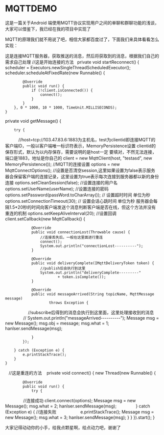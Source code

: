 # MQTTDEMO
这是一篇关于Android 端使用MQTT协议实现用户之间的单聊和群聊功能的浅谈，大家可以借鉴下，我已经在我的项目中实现了

MQTT的原理我们就不用说了吧，相信大家都百度过了，下面我们来具体看看怎么实现：<br>

这是连接MQTT服务器，获取推送的消息，然后将获取到的消息，根据我们自己的需求自己处理
//这是开始连接的方法
   private void startReconnect() {
        scheduler = Executors.newSingleThreadScheduledExecutor();
        scheduler.scheduleAtFixedRate(new Runnable() {

            @Override
            public void run() {
                if (!client.isConnected()) {
                    connect();
                }
            }
        }, 0 * 1000, 10 * 1000, TimeUnit.MILLISECONDS);
    }
 private void getMessage() {

        try {
            //host=tcp://103.47.83.6:1883为主机名，test为clientid即连接MQTT的客户端ID，一般以客户端唯一标识符表示，MemoryPersistence设置             clientid的保存形式，默认为以内存保存，需要说明的是host一定 要填对，不然无法连接，端口是1883，地址是你自己的
            client = new MqttClient(host, "testasd",
                    new MemoryPersistence());
            //MQTT的连接设置
            options = new MqttConnectOptions();
            //设置是否清空session,这里如果设置为false表示服务器会保留客户端的连接记录，这里设置为true表示每次连接到服务器都以新的身份连接
            options.setCleanSession(false);
            //设置连接的用户名
            options.setUserName(userName);
            //设置连接的密码
            options.setPassword(passWord.toCharArray());
            // 设置超时时间 单位为秒
            options.setConnectionTimeout(30);
            // 设置会话心跳时间 单位为秒 服务器会每隔1.5*20秒的时间向客户端发送个消息判断客户端是否在线，但这个方法并没有重连的机制
            options.setKeepAliveInterval(20);
            //设置回调
            client.setCallback(new MqttCallback() {

                @Override
                public void connectionLost(Throwable cause) {
                    //连接丢失后，一般在这里面进行重连
                    connect();
                    System.out.println("connectionLost----------");
                }

                @Override
                public void deliveryComplete(IMqttDeliveryToken token) {
                    //publish后会执行到这里
                    System.out.println("deliveryComplete---------"
                            + token.isComplete());
                }

                @Override
                public void messageArrived(String topicName, MqttMessage message)
                        throws Exception {
                    //subscribe后得到的消息会执行到这里面，这里处理接收到的消息
                    // System.out.println("messageArrived----------");
                    Message msg = new Message();
                    msg.obj = message;
                    msg.what = 1;
                    hanlser.sendMessage(msg);

                }
            });

        } catch (Exception e) {
            e.printStackTrace();
        }
    }
    //这是重连的方法
    private void connect() {
        new Thread(new Runnable() {

            @Override
            public void run() {
                try {
                //连接成功
                    client.connect(options);
                    Message msg = new Message();
                    msg.what = 2;
                    hanlser.sendMessage(msg);
                } catch (Exception e) { //连接失败
                    e.printStackTrace();
                    Message msg = new Message();
                    msg.what = 3;
                    hanlser.sendMessage(msg);
                }
            }
        }).start();
    }

大家记得动动你的小手，给我点颗星啊，给点动力吧，谢谢了
